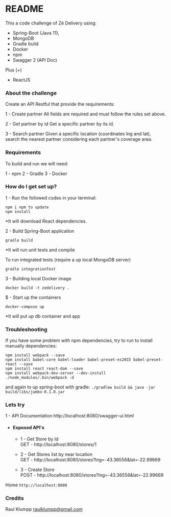 # README #

This a code challenge of Zé Delivery using:

- Spring-Boot (Java 11), 
- MongoDB
- Gradle build
- Docker
- npm
- Swagger 2 (API Doc)

Plus (+)

- ReactJS 

### About the challenge ###

Create an API Restful that provide the requirements: 

1 - Create partner
    All fields are required and must follow the rules set above.
    
2 - Get partner by id
    Get a specific partner by its id.

3 - Search partner
    Given a specific location (coordinates lng and lat), search the nearest partner considering each partner's coverage area.

### Requirements ###

To build and run we will need:

1 - npm
2 - Gradle
3 - Docker

### How do I get set up? ###

1 - Run the followed codes in your terminal:
```
npm i npm to update
npm install
```
*It will download React dependencies.

2 - Build Spring-Boot application
```
gradle build
```
*It will run unit tests and compile

To run integrated tests (require a up local MongoDB server)
```
gradle integrationTest
```

3 - Building local Docker image
```
docker build -t zedelivery .
```

$ - Start up the containers
```
docker-compose up
```
*It will put up db container and app

### Troubleshooting ###

If you have some problem with npm dependencies, try to run to install manually dependencies:
```
npm install webpack --save
npm install babel-core babel-loader babel-preset-es2015 babel-preset-react --save
npm install react react-dom --save
npm install webpack-dev-server --dev-install
./node_modules/.bin/webpack -d
```
and again to up spring-boot with gradle:
`./gradlew build && java -jar build/libs/jumbo-0.1.0.jar`

### Lets try ###

1 - API Documentation
http://localhost:8080/swagger-ui.html

- #### Exposed API's ###

  - 1 - Get Store by Id<br />
GET - http://localhost:8080/stores/1

  - 2 - Get Stores list by near location<br />
GET - http://localhost:8080/stores?lng=-43.36556&lat=-22.99669

  - 3 - Create Store<br />
POST - http://localhost:8080/stores?lng=-43.36556&lat=-22.99669

Home
`http://localhost:8080`

### Credits ###

Raul Klumpp <raulklumpp@gmail.com>